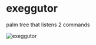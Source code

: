 # exeggutor
palm tree that listens 2 commands

![exeggutor](http://cdn.bulbagarden.net/upload/thumb/2/24/103Exeggutor.png/250px-103Exeggutor.png)

